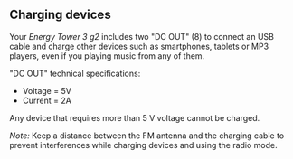 ## Charging devices

Your *Energy Tower 3 g2* includes two "DC OUT" (8) to connect an USB cable and charge other devices such as smartphones, tablets or MP3 players, even if you playing music from any of them.

"DC OUT" technical specifications:  <br/>

- Voltage = 5V
- Current = 2A

Any device that requires more than 5 V voltage cannot be charged.

*Note:* Keep a distance between the FM antenna and the charging cable to prevent interferences while charging devices and using the radio mode.
